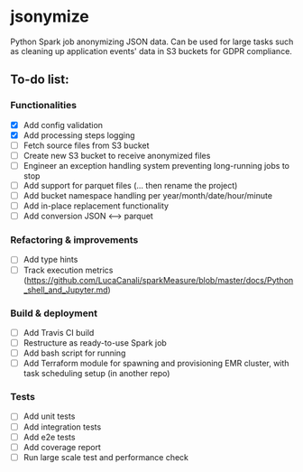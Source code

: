 # jsonymize

Python Spark job anonymizing JSON data. 
Can be used for large tasks such as cleaning up application 
events' data in S3 buckets for GDPR compliance.

## To-do list:

### Functionalities
- [x] Add config validation
- [x] Add processing steps logging
- [ ] Fetch source files from S3 bucket
- [ ] Create new S3 bucket to receive anonymized files
- [ ] Engineer an exception handling system preventing 
long-running jobs to stop
- [ ] Add support for parquet files (... then rename the project)
- [ ] Add bucket namespace handling per year/month/date/hour/minute
- [ ] Add in-place replacement functionality
- [ ] Add conversion JSON <--> parquet

### Refactoring & improvements
- [ ] Add type hints
- [ ] Track execution metrics (https://github.com/LucaCanali/sparkMeasure/blob/master/docs/Python_shell_and_Jupyter.md)

### Build & deployment
- [ ] Add Travis CI build
- [ ] Restructure as ready-to-use Spark job
- [ ] Add bash script for running
- [ ] Add Terraform module for spawning and provisioning 
EMR cluster, with task scheduling setup (in another repo)

### Tests 
- [ ] Add unit tests
- [ ] Add integration tests
- [ ] Add e2e tests
- [ ] Add coverage report
- [ ] Run large scale test and performance check